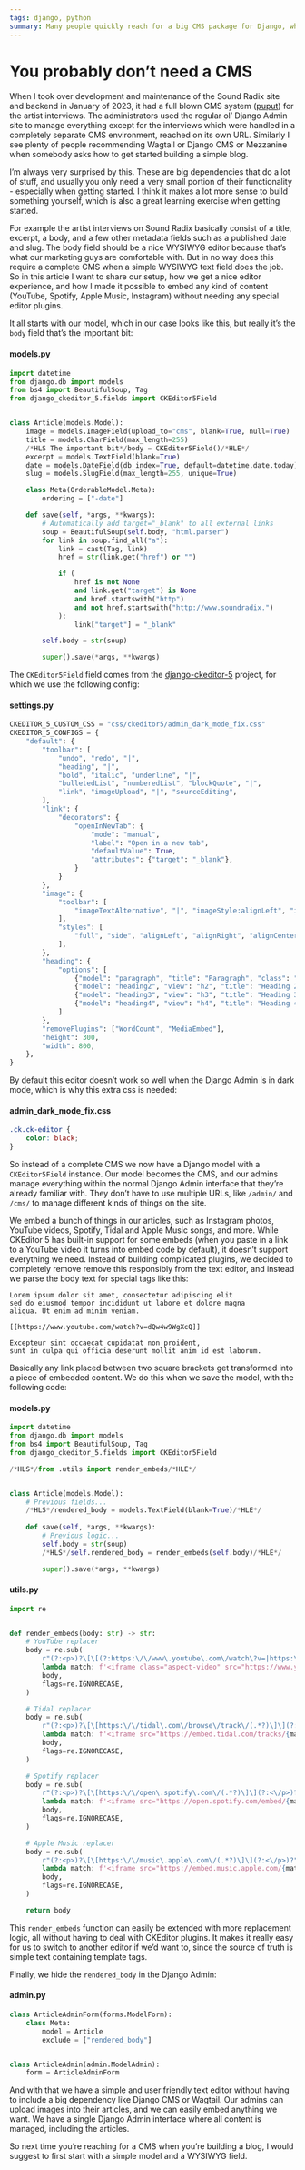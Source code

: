 ```yaml
---
tags: django, python
summary: Many people quickly reach for a big CMS package for Django, when often this is overkill. Here’s how to use a simple Django model with a CKEditor 5 WYSIWYG field, including embedded media like YouTube.
---
```


# You probably don’t need a CMS

When I took over development and maintenance of the Sound Radix site and backend in January of 2023, it had a full blown CMS system ([puput](https://github.com/APSL/puput)) for the artist interviews. The administrators used the regular ol’ Django Admin site to manage everything except for the interviews which were handled in a completely separate CMS environment, reached on its own URL. Similarly I see plenty of people recommending Wagtail or Django CMS or Mezzanine when somebody asks how to get started building a simple blog.

I’m always very surprised by this. These are big dependencies that do a lot of stuff, and usually you only need a very small portion of their functionality - especially when getting started. I think it makes a lot more sense to build something yourself, which is also a great learning exercise when getting started.

For example the artist interviews on Sound Radix basically consist of a title, excerpt, a body, and a few other metadata fields such as a published date and slug. The body field should be a nice WYSIWYG editor because that’s what our marketing guys are comfortable with. But in no way does this require a complete CMS when a simple WYSIWYG text field does the job. So in this article I want to share our setup, how we get a nice editor experience, and how I made it possible to embed any kind of content (YouTube, Spotify, Apple Music, Instagram) without needing any special editor plugins.

It all starts with our model, which in our case looks like this, but really it’s the `body` field that’s the important bit:

#### <i class="fa-regular fa-file-code"></i> models.py
```python
import datetime
from django.db import models
from bs4 import BeautifulSoup, Tag
from django_ckeditor_5.fields import CKEditor5Field


class Article(models.Model):
    image = models.ImageField(upload_to="cms", blank=True, null=True)
    title = models.CharField(max_length=255)
    /*HLS The important bit*/body = CKEditor5Field()/*HLE*/
    excerpt = models.TextField(blank=True)
    date = models.DateField(db_index=True, default=datetime.date.today)
    slug = models.SlugField(max_length=255, unique=True)

    class Meta(OrderableModel.Meta):
        ordering = ["-date"]

    def save(self, *args, **kwargs):
        # Automatically add target="_blank" to all external links
        soup = BeautifulSoup(self.body, "html.parser")
        for link in soup.find_all("a"):
            link = cast(Tag, link)
            href = str(link.get("href") or "")

            if (
                href is not None
                and link.get("target") is None
                and href.startswith("http")
                and not href.startswith("http://www.soundradix.")
            ):
                link["target"] = "_blank"

        self.body = str(soup)

        super().save(*args, **kwargs)
```

The `CKEditor5Field` field comes from the [django-ckeditor-5](https://github.com/hvlads/django-ckeditor-5) project, for which we use the following config:

#### <i class="fa-regular fa-file-code"></i> settings.py
```python
CKEDITOR_5_CUSTOM_CSS = "css/ckeditor5/admin_dark_mode_fix.css"
CKEDITOR_5_CONFIGS = {
    "default": {
        "toolbar": [
            "undo", "redo", "|",
            "heading", "|",
            "bold", "italic", "underline", "|",
            "bulletedList", "numberedList", "blockQuote", "|",
            "link", "imageUpload", "|", "sourceEditing",
        ],
        "link": {
            "decorators": {
                "openInNewTab": {
                    "mode": "manual",
                    "label": "Open in a new tab",
                    "defaultValue": True,
                    "attributes": {"target": "_blank"},
                }
            }
        },
        "image": {
            "toolbar": [
                "imageTextAlternative", "|", "imageStyle:alignLeft", "imageStyle:alignRight", "imageStyle:alignCenter", "imageStyle:side", "|",
            ],
            "styles": [
                "full", "side", "alignLeft", "alignRight", "alignCenter",
            ],
        },
        "heading": {
            "options": [
                {"model": "paragraph", "title": "Paragraph", "class": "ck-heading_paragraph"},
                {"model": "heading2", "view": "h2", "title": "Heading 2", "class": "ck-heading_heading2"},
                {"model": "heading3", "view": "h3", "title": "Heading 3", "class": "ck-heading_heading3"},
                {"model": "heading4", "view": "h4", "title": "Heading 4", "class": "ck-heading_heading4"},
            ]
        },
        "removePlugins": ["WordCount", "MediaEmbed"],
        "height": 300,
        "width": 800,
    },
}
```

By default this editor doesn’t work so well when the Django Admin is in dark mode, which is why this extra css is needed:

#### <i class="fa-regular fa-file-code"></i> admin_dark_mode_fix.css
```css
.ck.ck-editor {
    color: black;
}
```

So instead of a complete CMS we now have a Django model with a `CKEditor5Field` instance. Our model becomes the CMS, and our admins manage everything within the normal Django Admin interface that they’re already familiar with. They don’t have to use multiple URLs, like `/admin/` and `/cms/` to manage different kinds of things on the site.

We embed a bunch of things in our articles, such as Instagram photos, YouTube videos, Spotify, Tidal and Apple Music songs, and more. While CKEditor 5 has built-in support for some embeds (when you paste in a link to a YouTube video it turns into embed code by default), it doesn’t support everything we need. Instead of building complicated plugins, we decided to completely remove remove this responsibly from the text editor, and instead we parse the body text for special tags like this:

```
Lorem ipsum dolor sit amet, consectetur adipiscing elit
sed do eiusmod tempor incididunt ut labore et dolore magna
aliqua. Ut enim ad minim veniam. 

[[https://www.youtube.com/watch?v=dQw4w9WgXcQ]]

Excepteur sint occaecat cupidatat non proident, 
sunt in culpa qui officia deserunt mollit anim id est laborum.
```

Basically any link placed between two square brackets get transformed into a piece of embedded content. We do this when we save the model, with the following code:

#### <i class="fa-regular fa-file-code"></i> models.py
```python
import datetime
from django.db import models
from bs4 import BeautifulSoup, Tag
from django_ckeditor_5.fields import CKEditor5Field

/*HLS*/from .utils import render_embeds/*HLE*/


class Article(models.Model):
    # Previous fields...
    /*HLS*/rendered_body = models.TextField(blank=True)/*HLE*/
    
    def save(self, *args, **kwargs):
        # Previous logic...
        self.body = str(soup)
        /*HLS*/self.rendered_body = render_embeds(self.body)/*HLE*/

        super().save(*args, **kwargs)
````

#### <i class="fa-regular fa-file-code"></i> utils.py
```python
import re


def render_embeds(body: str) -> str:
    # YouTube replacer
    body = re.sub(
        r"(?:<p>)?\[\[(?:https:\/\/www\.youtube\.com\/watch\?v=|https:\/\/youtu\.be\/)(.*?)\]\](?:<\/p>)?",
        lambda match: f'<iframe class="aspect-video" src="https://www.youtube.com/embed/{match.group(1)}" title="YouTube video player" frameborder="0" allow="accelerometer; autoplay; clipboard-write; encrypted-media; gyroscope; picture-in-picture" allowfullscreen></iframe>',
        body,
        flags=re.IGNORECASE,
    )

    # Tidal replacer
    body = re.sub(
        r"(?:<p>)?\[\[https:\/\/tidal\.com\/browse\/track\/(.*?)\]\](?:<\/p>)?",
        lambda match: f'<iframe src="https://embed.tidal.com/tracks/{match.group(1)}" height="96" title="Spotify embedded player" frameborder="0" allow="autoplay; clipboard-write; encrypted-media; fullscreen; picture-in-picture" allowfullscreen></iframe>',
        body,
        flags=re.IGNORECASE,
    )

    # Spotify replacer
    body = re.sub(
        r"(?:<p>)?\[\[https:\/\/open\.spotify\.com\/(.*?)\]\](?:<\/p>)?",
        lambda match: f'<iframe src="https://open.spotify.com/embed/{match.group(1)}" height="352" title="Spotify embedded player" frameborder="0" allow="autoplay; clipboard-write; encrypted-media; fullscreen; picture-in-picture" allowfullscreen></iframe>',
        body,
        flags=re.IGNORECASE,
    )

    # Apple Music replacer
    body = re.sub(
        r"(?:<p>)?\[\[https:\/\/music\.apple\.com\/(.*?)\]\](?:<\/p>)?",
        lambda match: f'<iframe src="https://embed.music.apple.com/{match.group(1)}" height={"175" if "?i=" in match.group(1) else "450"} title="Apple embedded player" frameborder="0" allow="autoplay; clipboard-write; encrypted-media; fullscreen; picture-in-picture" allowfullscreen></iframe>',
        body,
        flags=re.IGNORECASE,
    )

    return body
```

This `render_embeds` function can easily be extended with more replacement logic, all without having to deal with CKEditor plugins. It makes it really easy for us to switch to another editor if we’d want to, since the source of truth is simple text containing template tags.

Finally, we hide the `rendered_body` in the Django Admin:

#### <i class="fa-regular fa-file-code"></i> admin.py
``` python
class ArticleAdminForm(forms.ModelForm):
    class Meta:
        model = Article
        exclude = ["rendered_body"]


class ArticleAdmin(admin.ModelAdmin):
    form = ArticleAdminForm
```

And with that we have a simple and user friendly text editor  without having to include a big dependency like Django CMS or Wagtail. Our admins can upload images into their articles, and we can easily embed anything we want. We have a single Django Admin interface where all content is managed, including the articles.

So next time you’re reaching for a CMS when you’re building a blog, I would suggest to first start with a simple model and a WYSIWYG field.